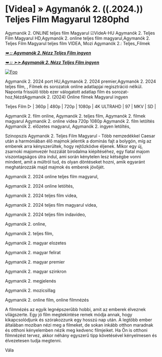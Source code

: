 # [Videa] » Agymanók 2. ((.2024.)) Teljes Film Magyarul 1280phd

Agymanók 2. ONLINE teljes film Magyarul ☑VideA-HU Agymanók 2. Teljes Film Magyarul HD,Agymanók 2. online teljes film magyarul,Agymanók 2. Teljes Film Magyarul teljes film VIDEA, Mozi Agymanók 2.: Teljes_Filmek

<b><i> <a href="http://dmov.fun/hu/movie/1022789/inside-out-2-gitmaxx" rel="nofollow">➥ :: Agymanók 2. Nézz Teljes Film ingyen</a></b></i>

<b><i> <a href="http://dmov.fun/hu/movie/1022789/inside-out-2-gitmaxx" rel="nofollow">➥ :: ➣➣ Agymanók 2. Nézz Teljes Film ingyen</a></b></i>

<a href="http://dmov.fun/hu/movie/1022789/inside-out-2-gitmaxx" rel="nofollow"><img src="https://camo.githubusercontent.com/917e6ed5c302499242165dcc02bdbce85c075fd21b35918eb9c0b771855261b8/68747470733a2f2f7374617469632e7769787374617469632e636f6d2f6d656469612f6232343966395f61646163386637306662336634356238383639313639366337376465313866337e6d76322e676966" alt="Foo" style="max-width: 100%;"></a>

Agymanók 2. 2024 port HU,Agymanók 2. 2024 premier,Agymanók 2. 2024 teljes film, , Filmek és sorozatok online adatlapjai regisztráció nélkül. Naponta frissülő több ezer válogatott adatlap film és sorozat-hoz,NézdAgymanók 2. (2024) Online filmek Magyarul ingyen

Teljes Film ▷ | 360p | 480p | 720p | 1080p | 4K ULTRAHD | 97 | MKV | SD |

Agymanók 2. film online, Agymanók 2. teljes film, Agymanók 2. filmek magyarul Agymanók 2. online videa 720p 1080p Agymanók 2. film letöltés Agymanók 2. előzetes magyarul, Agymanók 2. ingyen letöltés,

Szinopszis Agymanók 2. Teljes Film Magyarul - Több nemzedékkel Caesar után a harmóniában élő majmok jelentik a dominás fajt a bolygón, míg az emberek arra kényszerültek, hogy rejtőzködve éljenek. Mikor egy új, zsarnoki majomvezér hozzálát birodalma kiépítéséhez, egy fiatal majom viszontagságos útra indul, ami során kénytelen lesz kétségbe vonni mindent, amit a múltról tud, és olyan döntéseket hozni, amik egyaránt meghatározzák majd majmok és emberek jövőjét.

Agymanók 2. 2024 online teljes film magyarul,

Agymanók 2. 2024 online letöltés,

Agymanók 2. 2024 teljes film videa,

Agymanók 2. 2024 teljes film magyarul videa,

Agymanók 2. 2024 teljes film indavideo,

Agymanók 2. online,

Agymanók 2. teljes film,

Agymanók 2. magyar elozetes

Agymanók 2. magyar felirat

Agymanók 2. magyar premier

Agymanók 2. magyar szinkron

Agymanók 2. megjelenés

Agymanók 2. mozicsillag

Agymanók 2. online film, online filmnézés

A filmnézés az egyik legnépszerűbb hobbi, amit az emberek élveznek világszerte. Egy jó film megtekintése remek módja annak, hogy kikapcsolódjunk és szórakozzunk egy hosszú nap után. A legtöbb ember általában moziban nézi meg a filmeket, de sokan inkább otthon maradnak és otthoni kényelemben nézik meg kedvenc filmjeiket. Ha Ön is otthoni filmnézést tervez, akkor néhány egyszerű tipp követésével kényelmesen és élvezetesen tudja megtenni.

Vála

